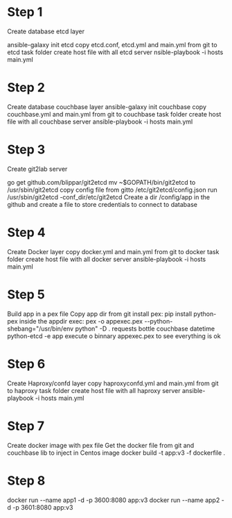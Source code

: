 # Step 1
Create database etcd layer

ansible-galaxy init etcd
copy etcd.conf, etcd.yml  and main.yml from git to etcd task folder
create host file with all etcd server
nsible-playbook -i hosts main.yml

# Step 2
Create database couchbase layer
ansible-galaxy init couchbase
copy  	couchbase.yml and main.yml from  git to couchbase task  folder
create host file with all couchbase server
ansible-playbook -i hosts main.yml

# Step 3
Create git2lab server

go get github.com/blippar/git2etcd
mv ~$GOPATH/bin/git2etcd to /usr/sbin/git2etcd
copy config file from gitto /etc/git2etcd/config.json
run /usr/sbin/git2etcd -conf_dir/etc/git2etcd
Create a dir /config/app in the github and create a file to store credentials to connect to database


# Step 4
Create Docker layer
copy  	docker.yml and main.yml from  git to docker task folder
create host file with all docker server
ansible-playbook -i hosts main.yml

# Step 5
Build app in a pex file
Copy app dir from git
install pex: pip install python-pex
inside the appdir exec: pex -o appexec.pex --python-shebang="/usr/bin/env python" -D . requests bottle couchbase datetime python-etcd  -e app
execute o binnary appexec.pex to see everything is ok

# Step 6
Create Haproxy/confd layer
copy  haproxyconfd.yml and main.yml from  git to haproxy task folder
create host file with all haproxy server
ansible-playbook -i hosts main.yml

# Step 7
Create docker image with pex file
Get the docker file from git and couchbase lib to inject in Centos image
docker build -t app:v3 -f dockerfile  .


# Step 8
docker run --name app1 -d  -p 3600:8080 app:v3
docker run --name app2 -d  -p 3601:8080 app:v3

